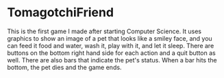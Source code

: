 # TomagotchiFriend

This is the first game I made after starting Computer Science. It uses graphics to show an image of a pet that looks like a smiley face, and you can feed it food and water, wash it, play with it, and let it sleep. There are buttons on the bottom right hand side for each action and a quit button as well. There are also bars that indicate the pet's status. When a bar hits the bottom, the pet dies and the game ends. 
